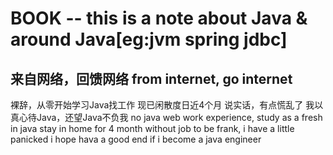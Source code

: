 # BOOK -- this is a note about Java & around Java[eg:jvm spring jdbc]
来自网络，回馈网络
from internet, go internet
--------------------------
裸辞，从零开始学习Java找工作
现已闲散度日近4个月
说实话，有点慌乱了
我以真心待Java，还望Java不负我
no java web work experience, study as a fresh in java
stay in home for 4 month without job
to be frank, i have a little panicked
i hope hava a good end if i become a java engineer

